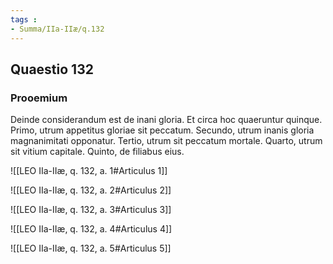```yaml
---
tags : 
- Summa/IIa-IIæ/q.132
---
```


## Quaestio 132

### Prooemium

Deinde considerandum est de inani gloria. Et circa hoc quaeruntur quinque. Primo, utrum appetitus gloriae sit peccatum. Secundo, utrum inanis gloria magnanimitati opponatur. Tertio, utrum sit peccatum mortale. Quarto, utrum sit vitium capitale. Quinto, de filiabus eius.

![[LEO IIa-IIæ, q. 132, a. 1#Articulus 1]]

![[LEO IIa-IIæ, q. 132, a. 2#Articulus 2]]

![[LEO IIa-IIæ, q. 132, a. 3#Articulus 3]]

![[LEO IIa-IIæ, q. 132, a. 4#Articulus 4]]

![[LEO IIa-IIæ, q. 132, a. 5#Articulus 5]]

